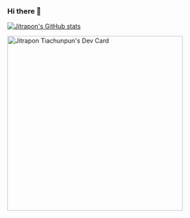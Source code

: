 ### Hi there 👋

<!--
**jitrapon/jitrapon** is a ✨ _special_ ✨ repository because its `README.md` (this file) appears on your GitHub profile.

Here are some ideas to get you started:

- 🔭 I’m currently working on ...
- 🌱 I’m currently learning ...
- 👯 I’m looking to collaborate on ...
- 🤔 I’m looking for help with ...
- 💬 Ask me about ...
- 📫 How to reach me: ...
- 😄 Pronouns: ...
- ⚡ Fun fact: ...
-->

[![Jitrapon's GitHub stats](https://github-readme-stats.vercel.app/api?username=jitrapon)](https://github.com/jitrapon/github-readme-stats&count_private=true)

<a href="https://app.daily.dev/jitrapon"><img src="https://api.daily.dev/devcards/90d89fea694d4958b862f0f1890d0b85.png?r=4cd" width="400" alt="Jitrapon Tiachunpun's Dev Card"/></a>
